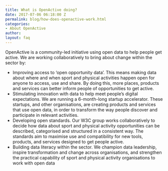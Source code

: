 ```yaml
---
title: What is OpenActive doing?
date: 2017-07-06 06:18:00 Z
permalink: blog/how-does-openactive-work.html
categories:
- About OpenActive
author: 
layout: faq
---
```



OpenActive is a community-led initiative using open data to help people get active. We are working collaboratively to bring about change within the sector by:

* Improving access to ‘open opportunity data’. This means making data about where and when sport and physical activities happen open for anyone to access, use and share. By doing this, more places, products and services can better inform people of opportunities to get active.
* Stimulating innovation with data to help meet people’s digital expectations. We are running a 6-month-long startup accelerator. These startups, and other organisations, are creating products and services that use open data, in order to transform the way people discover and participate in relevant activities.
* Developing open standards. Our W3C group works collaboratively to decide how data about sport and physical activity opportunities can be described, categorised and structured in a consistent way. The standards aim to maximise use and compatibility for new tools, products, and services designed to get people active.
* Building data literacy within the sector. We champion data leadership, inspire transformation and change across organisations, and strengthen the practical capability of sport and physical activity organisations to work with open data
